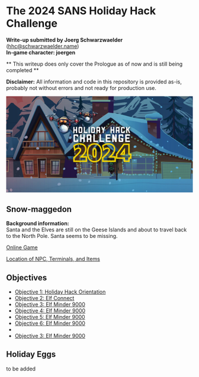 
# The 2024 SANS Holiday Hack Challenge
**Write-up submitted by Joerg Schwarzwaelder** (hhc@schwarzwaelder.name)  
**In-game character: joergen** 

** This writeup does only cover the Prologue as of now and is still being completed **

**Disclaimer:** All information and code in this repository is provided as-is, probably not without errors and not ready for production use.

![HHC2024 Logo](images/holidayhack2024.png) 

## Snow-maggedon

**Background information:**  
Santa and the Elves are still on the Geese Islands and about to travel back to the North Pole.
Santa seems to be missing.

[Online Game](https://2024.holidayhackchallenge.com/)

[Location of NPC, Terminals, and Items](Directory.md)

## Objectives

 - [Objective 1: Holiday Hack Orientation](Objective-1)
 - [Objective 2: Elf Connect](Objective-2)
 - [Objective 3: Elf Minder 9000](Objective-3)
 - [Objective 4: Elf Minder 9000](Objective-3)
 - [Objective 5: Elf Minder 9000](Objective-3)
 - [Objective 6: Elf Minder 9000](Objective-3)
- 
 - [Objective 3: Elf Minder 9000](Objective-3)


## Holiday Eggs
to be added
<!--stackedit_data:
eyJoaXN0b3J5IjpbLTEzNTAxODYzNjIsMTA3NzI5MTQzMSwtOD
cyMTgzNzgyLDk1Nzg5NDM1NCwxMzYzMzM3NzVdfQ==
-->
